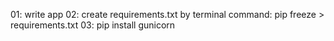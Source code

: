 01: write app
02: create requirements.txt by terminal command: pip freeze > requirements.txt
03: pip install gunicorn